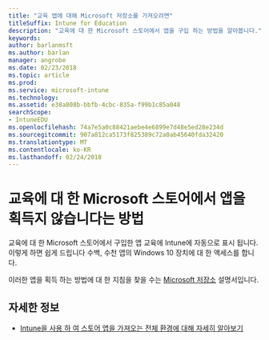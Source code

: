 ```yaml
---
title: "교육 앱에 대해 Microsoft 저장소를 가져오려면"
titleSuffix: Intune for Education
description: "교육에 대 한 Microsoft 스토어에서 앱을 구입 하는 방법을 알아봅니다."
keywords: 
author: barlanmsft
ms.author: barlan
manager: angrobe
ms.date: 02/23/2018
ms.topic: article
ms.prod: 
ms.service: microsoft-intune
ms.technology: 
ms.assetid: e38a808b-bbfb-4cbc-835a-f99b1c85a048
searchScope:
- IntuneEDU
ms.openlocfilehash: 74a7e5a0c88421aebe4e6899e7d48e5ed28e234d
ms.sourcegitcommit: 907a812ca5173f825389c72a0ab45640fda32420
ms.translationtype: MT
ms.contentlocale: ko-KR
ms.lasthandoff: 02/24/2018
---
```

# <a name="how-do-i-acquire-apps-from-the-microsoft-store-for-education"></a>교육에 대 한 Microsoft 스토어에서 앱을 획득지 않습니다는 방법

교육에 대 한 Microsoft 스토어에서 구입한 앱 교육에 Intune에 자동으로 표시 됩니다. 이렇게 하면 쉽게 드립니다 수백, 수천 앱의 Windows 10 장치에 대 한 액세스를 합니다.

이러한 앱을 획득 하는 방법에 대 한 지침을 찾을 수는 [Microsoft 저장소](https://docs.microsoft.com/microsoft-store/acquire-apps-windows-store-for-business#acquire-apps) 설명서입니다.

## <a name="find-out-more"></a>자세한 정보

- [Intune을 사용 하 여 스토어 앱을 가져오는 전체 환경에 대해 자세히 알아보기](https://docs.microsoft.com/intune/deploy-use/manage-apps-you-purchased-from-the-windows-store-for-business-with-microsoft-intune)
